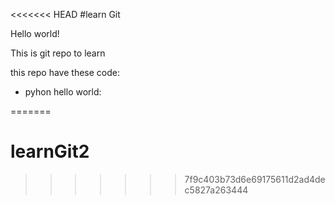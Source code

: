 <<<<<<< HEAD
#learn Git

Hello world! 

This is git repo to learn

this repo have these code:
- pyhon hello world:

=======
# learnGit2
>>>>>>> 7f9c403b73d6e69175611d2ad4dec5827a263444

